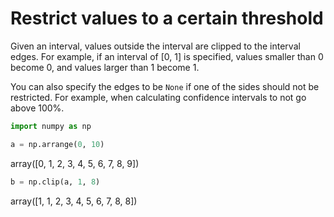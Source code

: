 # Restrict values to a certain threshold

Given an interval, values outside the interval are clipped to the interval edges. For example, if an interval of [0, 1] is specified, values smaller than 0 become 0, and values larger than 1 become 1.

You can also specify the edges to be `None` if one of the sides should not be restricted. For example, when calculating confidence intervals to not go above 100%.

```python
import numpy as np

a = np.arrange(0, 10)
```

array([0, 1, 2, 3, 4, 5, 6, 7, 8, 9])

```python
b = np.clip(a, 1, 8)
```

array([1, 1, 2, 3, 4, 5, 6, 7, 8, 8])